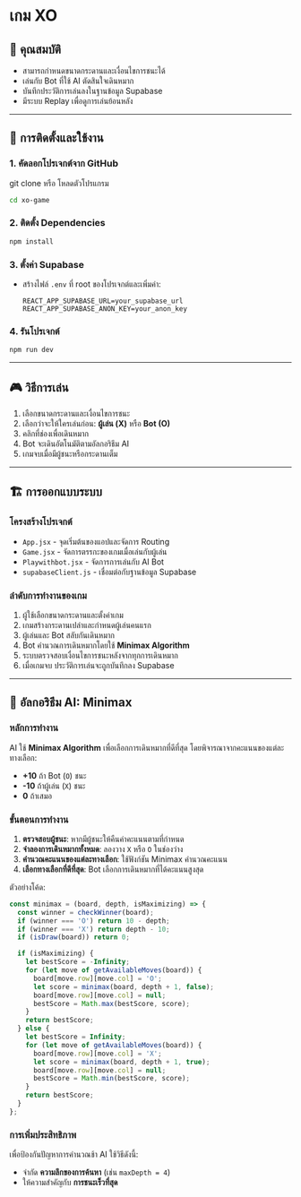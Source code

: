 # เกม XO 
## 📌 คุณสมบัติ
- สามารถกำหนดขนาดกระดานและเงื่อนไขการชนะได้
- เล่นกับ Bot ที่ใช้ AI ตัดสินใจเดินหมาก
- บันทึกประวัติการเล่นลงในฐานข้อมูล Supabase
- มีระบบ Replay เพื่อดูการเล่นย้อนหลัง

---

## 🚀 การติดตั้งและใช้งาน

### 1. คัดลอกโปรเจกต์จาก GitHub
git clone หรือ โหลดตัวโปรแกรม
```sh
cd xo-game
```

### 2. ติดตั้ง Dependencies
```sh
npm install
```

### 3. ตั้งค่า Supabase

- สร้างไฟล์ `.env` ที่ root ของโปรเจกต์และเพิ่มค่า:
  ```env
  REACT_APP_SUPABASE_URL=your_supabase_url
  REACT_APP_SUPABASE_ANON_KEY=your_anon_key
  ```

### 4. รันโปรเจกต์
```sh
npm run dev
```

---

## 🎮 วิธีการเล่น
1. เลือกขนาดกระดานและเงื่อนไขการชนะ
2. เลือกว่าจะให้ใครเล่นก่อน: **ผู้เล่น (X)** หรือ **Bot (O)**
3. คลิกที่ช่องเพื่อเดินหมาก
4. Bot จะเดินอัตโนมัติตามอัลกอริธึม AI
5. เกมจบเมื่อมีผู้ชนะหรือกระดานเต็ม

---

## 🏗️ การออกแบบระบบ

### โครงสร้างโปรเจกต์
- `App.jsx` - จุดเริ่มต้นของแอปและจัดการ Routing
- `Game.jsx` - จัดการตรรกะของเกมเมื่อเล่นกับผู้เล่น
- `Playwithbot.jsx` - จัดการการเล่นกับ AI Bot
- `supabaseClient.js` - เชื่อมต่อกับฐานข้อมูล Supabase

### ลำดับการทำงานของเกม
1. ผู้ใช้เลือกขนาดกระดานและตั้งค่าเกม
2. เกมสร้างกระดานเปล่าและกำหนดผู้เล่นคนแรก
3. ผู้เล่นและ Bot สลับกันเดินหมาก
4. Bot คำนวณการเดินหมากโดยใช้ **Minimax Algorithm**
5. ระบบตรวจสอบเงื่อนไขการชนะหลังจากทุกการเดินหมาก
6. เมื่อเกมจบ ประวัติการเล่นจะถูกบันทึกลง Supabase

---

## 🤖 อัลกอริธึม AI: Minimax
### หลักการทำงาน
AI ใช้ **Minimax Algorithm** เพื่อเลือกการเดินหมากที่ดีที่สุด โดยพิจารณาจากคะแนนของแต่ละทางเลือก:
- **+10** ถ้า Bot (`O`) ชนะ
- **-10** ถ้าผู้เล่น (`X`) ชนะ
- **0** ถ้าเสมอ

### ขั้นตอนการทำงาน
1. **ตรวจสอบผู้ชนะ**: หากมีผู้ชนะให้คืนค่าคะแนนตามที่กำหนด
2. **จำลองการเดินหมากทั้งหมด**: ลองวาง `X` หรือ `O` ในช่องว่าง
3. **คำนวณคะแนนของแต่ละทางเลือก**: ใช้ฟังก์ชัน Minimax คำนวณคะแนน
4. **เลือกทางเลือกที่ดีที่สุด**: Bot เลือกการเดินหมากที่ได้คะแนนสูงสุด

ตัวอย่างโค้ด:
```js
const minimax = (board, depth, isMaximizing) => {
  const winner = checkWinner(board);
  if (winner === 'O') return 10 - depth;
  if (winner === 'X') return depth - 10;
  if (isDraw(board)) return 0;

  if (isMaximizing) {
    let bestScore = -Infinity;
    for (let move of getAvailableMoves(board)) {
      board[move.row][move.col] = 'O';
      let score = minimax(board, depth + 1, false);
      board[move.row][move.col] = null;
      bestScore = Math.max(bestScore, score);
    }
    return bestScore;
  } else {
    let bestScore = Infinity;
    for (let move of getAvailableMoves(board)) {
      board[move.row][move.col] = 'X';
      let score = minimax(board, depth + 1, true);
      board[move.row][move.col] = null;
      bestScore = Math.min(bestScore, score);
    }
    return bestScore;
  }
};
```

### การเพิ่มประสิทธิภาพ
เพื่อป้องกันปัญหาการคำนวณช้า AI ใช้วิธีดังนี้:
- จำกัด **ความลึกของการค้นหา** (เช่น `maxDepth = 4`)
- ให้ความสำคัญกับ **การชนะเร็วที่สุด**






